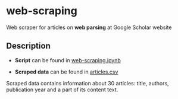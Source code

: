# web-scraping
Web scraper for articles on **web parsing** at Google Scholar website

## Description
* **Script** can be found in [web-scraping.ipynb](./web-scraping.ipynb)

* **Scraped data** can be found in [articles.csv](./articles.csv)

Scraped data contains information about 30 articles: title, authors, publication year and a part of its content text.